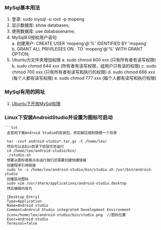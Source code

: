 ### MySql基本用法
 1. 登录: sudo mysql -u root -p mopeng
 2. 显示数据库: show databases;
 3. 使用数据库: use databasename;
 4. MySql8.0授权用户语句:  
    a. 创建用户: CREATE USER 'mopeng'@'%' IDENTIFIED BY 'mopeng'  
    b. GRANT ALL PRIVILEGES ON *.* TO 'mopeng'@'%' WITH GRANT OPTION;
 5. Ubuntu为文件夹增加权限
    a. sudo chmod 600 xxx (只有所有者有读写权限)
    b. sudo chmod 644 xxx (所有者有读写权限，组用户只有读的权限)
    c. sudo chmod 700 xxx (只有所有者有读写和执行的权限)
    d. sudo chmod 666 xxx (每个人都有读写权限)
    e. sudo chmod 777 xxx (每个人都有读写和执行权限)

### MySql有用的网址
 1. [Ubuntu下开放MySql权限](https://blog.csdn.net/weixin_39589455/article/details/126445394)


### Linux下安装AndroidStudio并设置为图标可启动
    ```txt
     去官网下载Android Studio的安装包，然后解压缩到随便一个目录

     tar -zxvf android-studio*.tar.gz -C /home/leo/
     然后可以去bin目录下检验可否运行
     cd /home/leo/android-studio/bin/
     ./studio.sh
     想要从图标直接点击运行我们还需要创建快捷链接
     创建程序引用链接
     sudo ln -s /home/leo/android-studio/bin/studio.sh /usr/bin/android-studio
     创建启动图标
     sudo vim /usr/share/applications/android-studio.desktop
     然后编辑内容为

     [Desktop Entry]
     Type=Application
     Name=Android studio
     Comment=Android Studio integrated Development Environment
     Icon=/home/leo/android-studio/bin/studio.png  //图标位置
     Exec=android-studio
     Terminal=false
